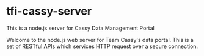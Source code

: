 # tfi-cassy-server
This is a node.js server for Cassy Data Management Portal

Welcome to the node.js web server for Team Cassy's data portal. This is a set of RESTful APIs which services HTTP request over a secure connection.
